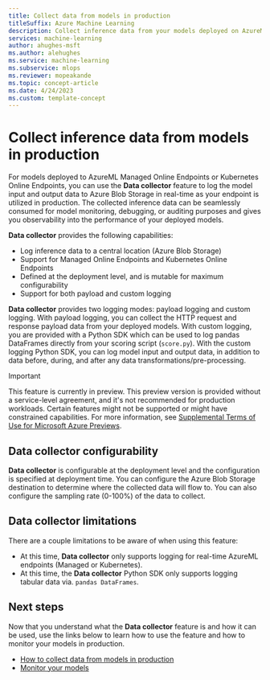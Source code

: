 ```yaml
---
title: Collect data from models in production
titleSuffix: Azure Machine Learning
description: Collect inference data from your models deployed on AzureML to monitor their performance in production.
services: machine-learning
author: ahughes-msft
ms.author: alehughes
ms.service: machine-learning
ms.subservice: mlops
ms.reviewer: mopeakande
ms.topic: concept-article 
ms.date: 4/24/2023
ms.custom: template-concept 
---
```


# Collect inference data from models in production

For models deployed to AzureML Managed Online Endpoints or Kubernetes Online Endpoints, you can use the **Data collector** feature to log the model input and output data to Azure Blob Storage in real-time as your endpoint is utilized in production. The collected inference data can be seamlessly consumed for model monitoring, debugging, or auditing purposes and gives you observability into the performance of your deployed models.

**Data collector** provides the following capabilities:
- Log inference data to a central location (Azure Blob Storage)
- Support for Managed Online Endpoints and Kubernetes Online Endpoints
- Defined at the deployment level, and is mutable for maximum configurability
- Support for both payload and custom logging

**Data collector** provides two logging modes: payload logging and custom logging. With payload logging, you can collect the HTTP request and response payload data from your deployed models. With custom logging, you are provided with a Python SDK which can be used to log pandas DataFrames directly from your scoring script (```score.py```). With the custom logging Python SDK, you can log model input and output data, in addition to data before, during, and after any data transformations/pre-processing.

> [!IMPORTANT]
> This feature is currently in preview. This preview version is provided without a service-level agreement, and it's not recommended for production workloads. Certain features might not be supported or might have constrained capabilities. For more information, see [Supplemental Terms of Use for Microsoft Azure Previews](https://azure.microsoft.com/support/legal/preview-supplemental-terms/).

## Data collector configurability

**Data collector** is configurable at the deployment level and the configuration is specified at deployment time. You can configure the Azure Blob Storage destination to determine where the collected data will flow to. You can also configure the sampling rate (0-100%) of the data to collect.

## Data collector limitations
There are a couple limitations to be aware of when using this feature:
- At this time, **Data collector** only supports logging for real-time AzureML endpoints (Managed or Kubernetes). 
- At this time, the **Data collector** Python SDK only supports logging tabular data via. ```pandas DataFrames```. 

## Next steps

Now that you understand what the **Data collector** feature is and how it can be used, use the links below to learn how to use the feature and how to monitor your models in production.

- [How to collect data from models in production](how-to-collect-production-data.md)
- [Monitor your models](link-tbd.md)
